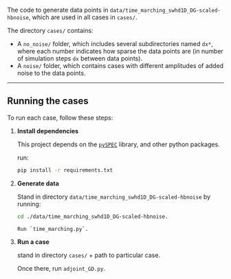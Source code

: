 The code to generate data points in `data/time_marching_swhd1D_DG-scaled-hbnoise`, which are used in all cases in `cases/`.

The directory `cases/` contains:
- A `no_noise/` folder, which includes several subdirectories named `dx*`, where each number indicates how sparse the data points are (in number of simulation steps `dx` between data points).
- A `noise/` folder, which contains cases with different amplitudes of added noise to the data points.

---

## Running the cases

To run each case, follow these steps:

1. **Install dependencies**

   This project depends on the [`pySPEC`](https://github.com/PatricioClark/pySPEC) library, and other python packages.

   run:
    ```bash
    pip install -r requirements.txt

2. **Generate data**

   Stand in directory `data/time_marching_swhd1D_DG-scaled-hbnoise` by running:

   ```bash
   cd ./data/time_marching_swhd1D_DG-scaled-hbnoise.

   Run `time_marching.py`.

3. **Run a case**

   stand in directory `cases/` + path to particular case.

   Once there, run `adjoint_GD.py`.
